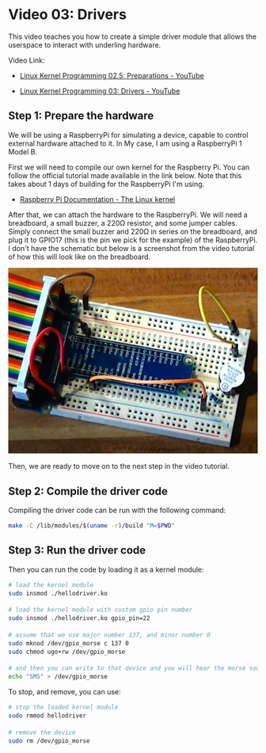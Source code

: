 # Video 03: Drivers

This video teaches you how to create a simple driver module that allows the userspace to interact with underling hardware.

Video Link:

- [Linux Kernel Programming 02.5: Preparations - YouTube](https://youtu.be/ivPZwIqsP84)

- [Linux Kernel Programming 03: Drivers - YouTube](https://youtu.be/catF6dSSzag)

## Step 1: Prepare the hardware

We will be using a RaspberryPi for simulating a device, capable to control external hardware attached to it. In My case, I am using a RaspberryPi 1 Model B.

First we will need to compile our own kernel for the Raspberry Pi. You can follow the official tutorial made available in the link below. Note that this takes about 1 days of building for the RaspberryPi I'm using.

- [Raspberry Pi Documentation - The Linux kernel](https://www.raspberrypi.com/documentation/computers/linux_kernel.html#building-the-kernel)

After that, we can attach the hardware to the RaspberryPi. We will need a breadboard, a small buzzer, a 220Ω resistor, and some jumper cables. Simply connect the small buzzer and 220Ω in series on the breadboard, and plug it to GPIO17 (this is the pin we pick for the example) of the RaspberryPi. I don't have the schematic but below is a screenshot from the video tutorial of how this will look like on the breadboard.

![Hardware Setup](hardware-setup.PNG "Hardware Setup")

Then, we are ready to move on to the next step in the video tutorial.

## Step 2: Compile the driver code

Compiling the driver code can be run with the following command:

```bash
make -C /lib/modules/$(uname -r)/build "M=$PWD"
```

## Step 3: Run the driver code

Then you can run the code by loading it as a kernel module:

```bash
# load the kernel module
sudo insmod ./hellodriver.ko

# load the kernel module with custom gpio pin number
sudo insmod ./hellodriver.ko gpio_pin=22

# assume that we use major number 137, and minor number 0
sudo mknod /dev/gpio_morse c 137 0
sudo chmod ugo+rw /dev/gpio_morse

# and then you can write to that device and you will hear the morse sound
echo "SMS" > /dev/gpio_morse
```

To stop, and remove, you can use:

```bash
# stop the loaded kernel module
sudo rmmod hellodriver

# remove the device
sudo rm /dev/gpio_morse
```
